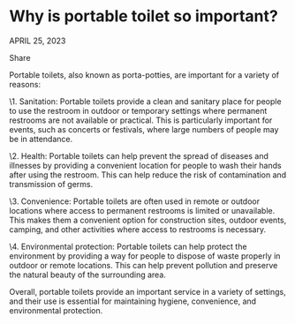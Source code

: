 # Why is portable toilet so important?

APRIL 25, 2023

Share


Portable toilets, also known as porta-potties, are important for a variety of reasons:

\1. Sanitation: Portable toilets provide a clean and sanitary place for people to use the restroom in outdoor or temporary settings where permanent restrooms are not available or practical. This is particularly important for events, such as concerts or festivals, where large numbers of people may be in attendance.

\2. Health: Portable toilets can help prevent the spread of diseases and illnesses by providing a convenient location for people to wash their hands after using the restroom. This can help reduce the risk of contamination and transmission of germs.

\3. Convenience: Portable toilets are often used in remote or outdoor locations where access to permanent restrooms is limited or unavailable. This makes them a convenient option for construction sites, outdoor events, camping, and other activities where access to restrooms is necessary.

\4. Environmental protection: Portable toilets can help protect the environment by providing a way for people to dispose of waste properly in outdoor or remote locations. This can help prevent pollution and preserve the natural beauty of the surrounding area.

Overall, portable toilets provide an important service in a variety of settings, and their use is essential for maintaining hygiene, convenience, and environmental protection.